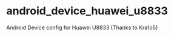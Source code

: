 android_device_huawei_u8833
===========================

Android Device config for Huawei U8833 (Thanks to Kra1o5)
